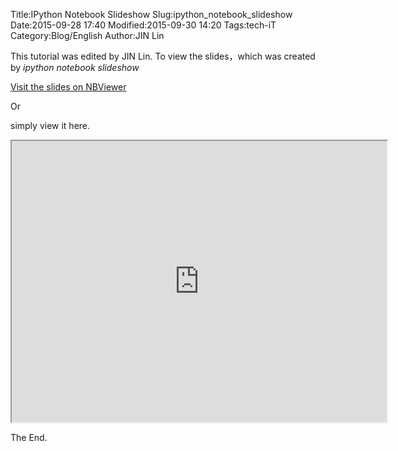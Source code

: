 Title:IPython Notebook Slideshow
Slug:ipython_notebook_slideshow
Date:2015-09-28 17:40
Modified:2015-09-30 14:20
Tags:tech-iT 
Category:Blog/English
Author:JIN Lin


This tutorial was edited by JIN Lin. To view the slides，which was created by *ipython notebook slideshow*


[Visit the slides on NBViewer](http://nbviewer.ipython.org/format/slides/gist/DanceOfDragon/9b362d32d4a483610026#/) 

Or 

simply view it here. 


<iframe src="http://nbviewer.ipython.org/format/slides/gist/DanceOfDragon/9b362d32d4a483610026#/" width=600 height=450></iframe>

The End. 

